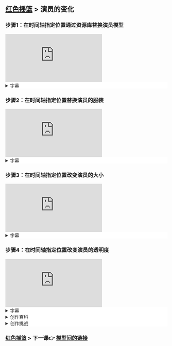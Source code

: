 ## [红色摇篮](https://keepwork.com/official/open/lessons/redanim/index) > 演员的变化

### 步骤1：在时间轴指定位置通过资源库替换演员模型



<div class="aspect-ratio">
  <iframe src="https://macros.keepwork.com/?projectId=1068699&capture=11.1"   frameborder="0" allowfullscreen="true"></iframe>
</div>

<details style="background-color:white">
  <summary>字幕</summary><p>

打开电影方块，使用鼠标【右键】选择最左边的演员
点击左边蓝色的【动作】按钮。选择【模型】，或按下键盘上的数字键7
就可以切到演员的【模型】功能上了
我们看到在第0毫秒的位置有一个关键帧，这就是演员的初始模型
拖动时间轴滑块至第1000毫秒，根据口令演员在这一秒完成变身
按下键盘上的【K】键，或右键选择【编辑】这个关键帧
在弹出的【选择模型】窗口中，点击【人类】标签
在【人类】标签下，选择【可换装人物】。点击【确定】，即可将演员替换成人类
将时间轴滑块归零，点击播放，就可以看见演员的变身了

</p></details>


### 步骤2：在时间轴指定位置替换演员的服装



<div class="aspect-ratio">
  <iframe src="https://macros.keepwork.com/?projectId=1068699&capture=11.2"   frameborder="0" allowfullscreen="true"></iframe>
</div>

<details style="background-color:white">
  <summary>字幕</summary><p>
  
打开电影方块，使用鼠标【右键】选择最左边的演员
点击左边蓝色的【动作】按钮。选择【皮肤】，或按下键盘上的数字键8
就可以切到演员的【皮肤】功能上了
拖动时间轴滑块至第1000毫秒，根据指令演员
注意，只有模型为【可换装人物】，才可以使用【皮肤】功能
【可换装人物】默认穿着白色的衣服，
点击时间轴最右边的【+】号或键盘上的【K】键
在【套装】菜单中，选择左边的【头饰】标签
在头饰中选择【冬运会】帽子，然后点击【衣服】标签
在衣服中也选择【冬运会】。最后点击角色下方的【确定】按钮，即可完成换装
将时间轴滑块归零，点击播放，就可以看见演员的变身了

</p></details>

### 步骤3：在时间轴指定位置改变演员的大小

<div class="aspect-ratio">
  <iframe src="https://macros.keepwork.com/?projectId=1068699&capture=11.3"   frameborder="0" allowfullscreen="true"></iframe>
</div>

<details style="background-color:white">
  <summary>字幕</summary><p>

打开电影方块，使用鼠标【右键】选择最左边的演员
点击左边蓝色的【动作】按钮。选择【大小】，或按下键盘上的数字键4
就可以切到演员的【大小】功能上了
所有角色默认的大小是“1”，换算成百分比也就是百分之100
如果想让演员变小一点，比如正常大小的百分之八十要怎么办呢？
拖动时间轴滑块，看到根据指令，应该从第1000毫秒处缩小
首先，在第1000毫秒处点击时间轴最右边的【+】号或键盘上的【K】键
在【输入】窗口中，输入1，代表截止当前人物的大小仍是百分之100
拖动时间轴滑块到最后，点击时间轴最右边的【+】号或键盘上的【K】键
在【输入】窗口中，输入0.8，将人物大小变为正常大小的0.8倍
点击【确定】，将时间轴滑块归零，点击播放，就可以看见演员的变身了


</p></details>


### 步骤4：在时间轴指定位置改变演员的透明度


<div class="aspect-ratio">
  <iframe src="https://macros.keepwork.com/?projectId=1068699&capture=11.4"   frameborder="0" allowfullscreen="true"></iframe>
</div>

<details style="background-color:white">
  <summary>字幕</summary><p>

打开电影方块，使用鼠标【右键】选择最左边的演员
点击左边蓝色的【动作】按钮。选择【透明度】，或按下键盘上的数字键9
就可以切到演员的【透明度】功能上了
所有角色默认的透明度是“1”，透明度“0”就完全透明了
拖动时间轴滑块可以发现
演员在3500毫秒时走进了第一个房间，房间门在第4000毫秒时关闭
因此，首先拖动时间轴滑块至第3500毫秒
点击时间轴左侧的“+”号或按下键盘上的【K】键
这里我们给予一个初始的透明度，在窗口输入数字“1”，即不透明。
接着，演员在时间轴的第4000毫秒至第5000毫秒间移动到了另一个地方
这是一段魔术中的穿帮镜头，我们要想办法将演员隐藏起来
因此，演员在第4000毫秒至第5000毫秒间是透明的，即透明度为“0”
拖动时间轴滑块至第4000毫秒，点击时间轴左侧的“+”号或按下键盘上的【K】键
在窗口输入数字“0”，即完全透明
这样一来，演员在第3500毫秒至第4000毫秒间就会慢慢消失不见。
因为演员要保持着完全隐身状态一直到5000毫秒，才能完成移动
所以拖动时间轴滑块至第5000毫秒，按下键盘上的【K】键添加新关键帧
在窗口输入数字“0”，代表完全透明的最后一帧
最后拖动时间轴滑块至第5500毫秒，按下键盘上的【K】键添加新关键帧
在这里输入数字“1”，即完全不透明
这样演员将在第5000毫秒至第5500毫秒间就能慢慢出现了
将时间轴滑块归零，点击播放，一起观看这个大魔术吧！

</p></details>

<details style="background-color:white">
  <summary>创作百科</summary><p>

#### 南昌八一起义纪念馆
 
![](https://api.keepwork.com/ts-storage/siteFiles/23282/raw#1665734646068image.png)
  
南昌八一起义纪念馆是为纪念南昌起义而设立的专题纪念馆，馆内基本陈列陈展面积达4492平方米,展线998米;展览空间分为两层，一层为主要展览区域，二层主要为专题展区和多媒体互动展区;展览共分“危难中奋起”“伟大的决策”“打响第一枪”“南征下广东”“转战上井冈”“群英耀中华”6个部分、21个展示单元;展览以“伟大的开端”为主题，以“强军之路”为主线，展示了自八一南昌起义开始，我们的中国人民解放军从小到大，由弱到强的光辉历程。


#### 蒙太奇

![](https://api.keepwork.com/ts-storage/siteFiles/23283/raw#1665734732776image.png)
蒙太奇，一种电影的镜头组合理论及手法，是俄国导演发展出来的理论，是由普多夫金根据美国电影之父格里菲斯的剪辑手法延伸出来的。狭义的蒙太奇专指对镜头画面、声音、色彩诸元素编排组合的手段,即在后期制作中，将摄录的素材根据文学剧本和导演的总体构思精心排列，构成一部完整的影视作品。广义的蒙太奇不仅指镜头画面的组接,也指从影视剧作开始直到作品完成整个过程中艺术家的一种独特的艺术思维方式。从这个意义上讲,普多夫金的著名论断"电影艺术的基础是蒙太奇"这句话今天仍然适用，并且极有可能永远适用。蒙太奇作为技巧和思维之存在,有着根深蒂固的人类心理学基础。

</p></details>

<details style="background-color:white">
  <summary>创作挑战</summary><p>

请下载Windows版\Mac版帕拉卡软件


</p></details>

### [红色摇篮](https://keepwork.com/official/open/lessons/redanim/index) > 下一课:point_right: [模型间的链接](/official/open/lessons/redanim/12_1)
